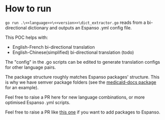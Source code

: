# How to run
`go run .\<<language>>\<<version>>\dict_extractor.go` reads from a bi-directional dictionary and outputs an Espanso .yml config file.

This POC helps with:
- English-French bi-directional translation
- English-Chinese(simplified) bi-directional translation (todo)

The "config" in the .go scripts can be edited to generate translation configs for other language pairs.

The package structure roughly matches Espanso packages' structure. This is why we have semver package folders (see the [medicald-docs package](https://github.com/espanso/hub/tree/main/packages/medical-docs) for an example).

Feel free to raise a PR here for new language combinations, or more optimised Espanso .yml scripts.

Feel free to raise a PR like [this one](https://github.com/espanso/hub/pull/32/files) if you want to add packages to Espanso.